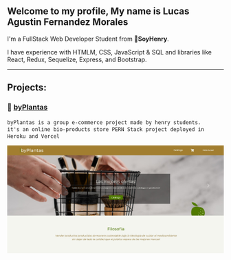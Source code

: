 ## Welcome to my profile, My name is Lucas Agustin Fernandez Morales

I'm a FullStack Web Developer Student from :rocket:**SoyHenry**.

I have experience with HTMLM, CSS, JavaScript & SQL and libraries like React, Redux, Sequelize, Express, and Bootstrap.

---

## Projects:

### :seedling: [byPlantas](https://byplantas-three.vercel.app/ "byplantas-three.vercel.app")
    byPlantas is a group e-commerce project made by henry students.
    it's an online bio-products store PERN Stack project deployed in Heroku and Vercel
![byPlantas](byPlantas.jpg "byPlantas")
